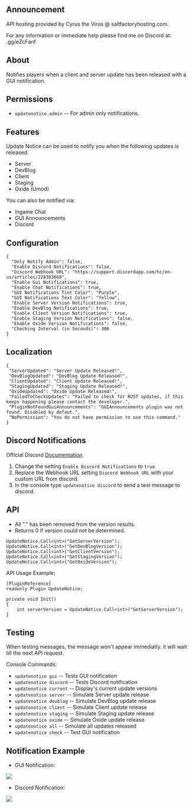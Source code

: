 ## Announcement 
API hosting provided by Cyrus the Virus @ saltfactoryhosting.com.

For any information or immediate help please find me on Discord at: .gg/eZcFanf

## About
Notifies players when a client and server update has been released with a GUI notification.

 ## Permissions
- `updatenotice.admin` -- For admin only notifications.

 ## Features
 Update Notice can be used to notify you when the following updates is released:
*  Server
*  DevBlog
*  Client
*  Staging
*  Oxide (Umod)

You can also be notified via:
* Ingame Chat
* GUI Announcements
* Discord

 ## Configuration
```
{
  "Only Notify Admin": false,
  "Enable Discord Notifications": false,
  "Discord Webhook URL": "https://support.discordapp.com/hc/en-us/articles/228383668",
  "Enable Gui Notifications": true,
  "Enable Chat Notifications": true,
  "GUI Notifications Tint Color": "Purple",
  "GUI Notifications Text Color": "Yellow",
  "Enable Server Version Notifications": true,
  "Enable DevBlog Notifications": true,
  "Enable Client Version Notifications": true,
  "Enable Staging Version Notifications": false,
  "Enable Oxide Version Notifications": false,
  "Checking Interval (in Seconds)": 300
}
```

 ## Localization
 ```
{
  "ServerUpdated": "Server Update Released!",
  "DevBlogUpdated": "DevBlog Update Released!",
  "ClientUpdated": "Client Update Released!",
  "StagingUpdated": "Staging Update Released!",
  "OxideUpdated": "Oxide Update Released!",
  "FailedToCheckUpdates": "Failed to check for RUST updates, if this keeps happening please contact the developer.",
  "PluginNotFoundGuiAnnouncements": "GUIAnnouncements plugin was not found. Disabled by defaut.",
  "NoPermission": "You do not have permission to use this command."
}
```
 
 ## Discord Notifications
 Official Discord [Documentation](https://support.discordapp.com/hc/en-us/articles/228383668).

1. Change the setting `Enable Discord Notifications` to `true`
2. Replace the Webhook URL setting `Discord Webhook URL` with your custom URL from discord.
3. In the console type `updatenotice discord` to send a test message to discord.
 
 ## API
- All "." has been removed from the version results.
- Returns 0 if version could not be determined.
```
UpdateNotice.Call<int>("GetServerVersion");
UpdateNotice.Call<int>("GetDevBlogVersion");
UpdateNotice.Call<int>("GetClientVersion");
UpdateNotice.Call<int>("GetStagingVersion");
UpdateNotice.Call<int>("GetOxideVersion");
```
API Usage Example:
```
[PluginReference]
readonly Plugin UpdateNotice;

private void Init()
{
    int serverVersion = UpdateNotice.Call<int>("GetServerVersion");
}
```

## Testing
When testing messages, the message won't appear immediatly. it will wait till the next API request.

Console Commands:

- `updatenotice gui` -- Tests GUI notification
- `updatenotice discord` -- Tests Discord notification
- `updatenotice current` -- Display's current update versions
- `updatenotice server` -- Simulate Server update release
- `updatenotice devblog` -- Simulate DevBlog update release
- `updatenotice client` -- Simulate Client update release
- `updatenotice staging` -- Simulate Staging update release
- `updatenotice oxide` -- Simulate Oxide update release
- `updatenotice all` -- Simulate all updates released
- `updatenotice check` -- Test GUI notification

 ## Notification Example
- GUI Notification:

![](https://i.imgur.com/S53hip4.png)

- Discord Notification:

![](https://i.imgur.com/C3m1Pkc.png)